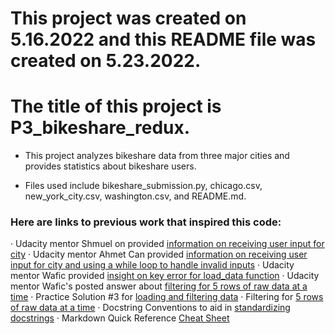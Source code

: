 # This project was created on 5.16.2022 and this README file was created on 5.23.2022.

# The title of this project is P3_bikeshare_redux.

* This project analyzes bikeshare data from three major cities and provides statistics about bikeshare users.

* Files used include bikeshare_submission.py, chicago.csv, new_york_city.csv, washington.csv, and README.md.

### Here are links to previous work that inspired this code:
· Udacity mentor Shmuel on provided [information on receiving user input for city](https://knowledge.udacity.com/questions/839312)
· Udacity mentor Ahmet Can provided [information on receiving user input for city and using a while loop to handle invalid inputs](https://knowledge.udacity.com/questions/839526)
· Udacity mentor Wafic provided [insight on key error for load_data function](https://knowledge.udacity.com/questions/843745)
· Udacity mentor Wafic's posted answer about [filtering for 5 rows of raw data at a time](https://knowledge.udacity.com/questions/841517)
· Practice Solution #3 for [loading and filtering data](https://classroom.udacity.com/nanodegrees/nd104/parts/cd0024/modules/1e4392d9-c759-42d1-8204-aaed736ae199/lessons/ls1727/concepts/7a33cce4-18de-48a4-8aeb-d0c13c972909)
· Filtering for [5 rows of raw data at a time](https://stackoverflow.com/questions/65480967/how-can-i-display-five-rows-of-data-based-on-user-in-python)
· Docstring Conventions to aid in [standardizing docstrings](https://peps.python.org/pep-0257/)
· Markdown Quick Reference [Cheat Sheet](https://wordpress.com/support/markdown-quick-reference/)
